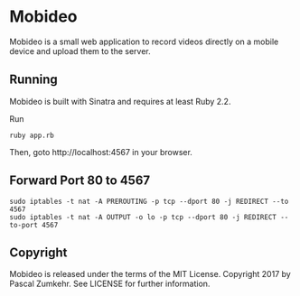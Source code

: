 # Mobideo

Mobideo is a small web application to record videos directly on a mobile device and upload
them to the server.

## Running

Mobideo is built with Sinatra and requires at least Ruby 2.2.

Run

    ruby app.rb

Then, goto http://localhost:4567 in your browser.

## Forward Port 80 to 4567

    sudo iptables -t nat -A PREROUTING -p tcp --dport 80 -j REDIRECT --to 4567
    sudo iptables -t nat -A OUTPUT -o lo -p tcp --dport 80 -j REDIRECT --to-port 4567

## Copyright

Mobideo is released under the terms of the MIT License.
Copyright 2017 by Pascal Zumkehr.
See LICENSE for further information.
